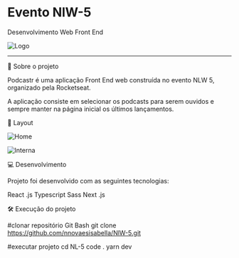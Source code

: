 # Evento NlW-5 
Desenvolvimento Web Front End 

![Logo](https://user-images.githubusercontent.com/45005522/115754476-99fc9a80-a372-11eb-87bf-9400f367ec4b.png)
__________________________________________________________________________________________________________________

 
🚀 Sobre o projeto 

Podcastr é uma aplicação Front End web construída no evento NLW 5, organizado pela Rocketseat.

A aplicação consiste em selecionar os podcasts para serem ouvidos e sempre manter na página inicial os 
últimos lançamentos.

🔖 Layout

![Home](https://user-images.githubusercontent.com/45005522/115754033-31152280-a372-11eb-9a11-52baca291830.png)

![Interna](https://user-images.githubusercontent.com/45005522/115753344-7d139780-a371-11eb-8f8e-8ccdfb1c8b9b.png)


💻 Desenvolvimento

Projeto foi desenvolvido com as seguintes tecnologias: 

React .js
Typescript 
Sass
Next .js

🛠️ Execução do projeto 

#clonar repositório Git Bash 
git clone https://github.com/nnovaesisabella/NlW-5.git

#executar projeto 
cd NL-5 
code . 
yarn dev 


